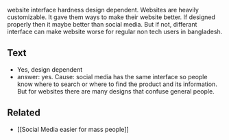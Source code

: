 website interface hardness design dependent. Websites are heavily customizable. It gave them ways to make their website better. If designed properly then it maybe better than social media. But if not, differant interface can make website worse for regular non tech users in bangladesh. 

## Text
- Yes, design dependent
- answer: yes. Cause: social media has the same interface so people know where to search or where to find the product and its information. But for websites there are many designs that confuse general people.


## Related
- [[Social Media easier for mass people]]
